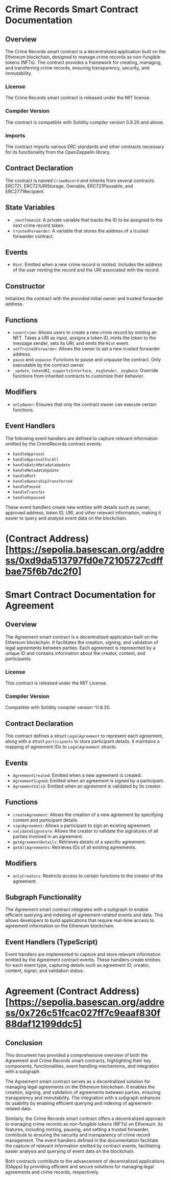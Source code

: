 # Crime Records Smart Contract Documentation

## Overview
The Crime Records smart contract is a decentralized application built on the Ethereum blockchain, designed to manage crime records as non-fungible tokens (NFTs). The contract provides a framework for creating, managing, and transferring crime records, ensuring transparency, security, and immutability.

### License
The Crime Records smart contract is released under the MIT license.

### Compiler Version
The contract is compatible with Solidity compiler version 0.8.20 and above.

### Imports
The contract imports various ERC standards and other contracts necessary for its functionality from the OpenZeppelin library.

## Contract Declaration
The contract is named `CrimeRecord` and inherits from several contracts: ERC721, ERC721URIStorage, Ownable, ERC721Pausable, and ERC2771Recipient.

## State Variables
- `_nextTokenId`: A private variable that tracks the ID to be assigned to the next crime record token.
- `trustedForwarder`: A variable that stores the address of a trusted forwarder contract.

## Events
- `Mint`: Emitted when a new crime record is minted. Includes the address of the user minting the record and the URI associated with the record.

## Constructor
Initializes the contract with the provided initial owner and trusted forwarder address.

## Functions
- `coverCrime`: Allows users to create a new crime record by minting an NFT. Takes a URI as input, assigns a token ID, mints the token to the message sender, sets its URI, and emits the `Mint` event.
- `setTrustedForwarder`: Allows the owner to set a new trusted forwarder address.
- `pause` and `unpause`: Functions to pause and unpause the contract. Only executable by the contract owner.
- `_update`, `tokenURI`, `supportsInterface`, `_msgSender`, `_msgData`: Override functions from inherited contracts to customize their behavior.

## Modifiers
- `onlyOwner`: Ensures that only the contract owner can execute certain functions.

## Event Handlers
The following event handlers are defined to capture relevant information emitted by the CrimeRecords contract events:
- `handleApproval`
- `handleApprovalForAll`
- `handleBatchMetadataUpdate`
- `handleMetadataUpdate`
- `handleMint`
- `handleOwnershipTransferred`
- `handlePaused`
- `handleTransfer`
- `handleUnpaused`

These event handlers create new entities with details such as owner, approved address, token ID, URI, and other relevant information, making it easier to query and analyze event data on the blockchain.

# (Contract Address)[https://sepolia.basescan.org/address/0xd9da513797fd0e72105727cdffbae75f6b7dc2f0]


# Smart Contract Documentation for Agreement

## Overview
The Agreement smart contract is a decentralized application built on the Ethereum blockchain. It facilitates the creation, signing, and validation of legal agreements between parties. Each agreement is represented by a unique ID and contains information about the creator, content, and participants.

### License
This contract is released under the MIT License.

### Compiler Version
Compatible with Solidity compiler version ^0.8.20.

## Contract Declaration
The contract defines a struct `LegalAgreement` to represent each agreement, along with a struct `participants` to store participant details. It maintains a mapping of agreement IDs to `LegalAgreement` structs.

## Events
- `AgreementCreated`: Emitted when a new agreement is created.
- `AgreementSigned`: Emitted when an agreement is signed by a participant.
- `AgreementValid`: Emitted when an agreement is validated by its creator.

## Functions
- `createAgreement`: Allows the creation of a new agreement by specifying content and participant details.
- `signAgreement`: Allows a participant to sign an existing agreement.
- `validateSignature`: Allows the creator to validate the signatures of all parties involved in an agreement.
- `getAgreementDetails`: Retrieves details of a specific agreement.
- `getAllAgreements`: Retrieves IDs of all existing agreements.

## Modifiers
- `onlyCreators`: Restricts access to certain functions to the creator of the agreement.

## Subgraph Functionality
The Agreement smart contract integrates with a subgraph to enable efficient querying and indexing of agreement-related events and data. This allows developers to build applications that require real-time access to agreement information on the Ethereum blockchain.

## Event Handlers (TypeScript)
Event handlers are implemented to capture and store relevant information emitted by the Agreement contract events. These handlers create entities for each event type, capturing details such as agreement ID, creator, content, signer, and validation status.

# Agreement (Contract Address)[https://sepolia.basescan.org/address/0x726c51fcac027ff7c9eaaf830f88daf12199ddc5]

## Conclusion
This document has provided a comprehensive overview of both the Agreement and Crime Records smart contracts, highlighting their key components, functionalities, event handling mechanisms, and integration with a subgraph.

The Agreement smart contract serves as a decentralized solution for managing legal agreements on the Ethereum blockchain. It enables the creation, signing, and validation of agreements between parties, ensuring transparency and immutability. The integration with a subgraph enhances its usability by enabling efficient querying and indexing of agreement-related data.

Similarly, the Crime Records smart contract offers a decentralized approach to managing crime records as non-fungible tokens (NFTs) on Ethereum. Its features, including minting, pausing, and setting a trusted forwarder, contribute to ensuring the security and transparency of crime record management. The event handlers defined in the documentation facilitate the capture of relevant information emitted by contract events, facilitating easier analysis and querying of event data on the blockchain.

Both contracts contribute to the advancement of decentralized applications (DApps) by providing efficient and secure solutions for managing legal agreements and crime records, respectively.
